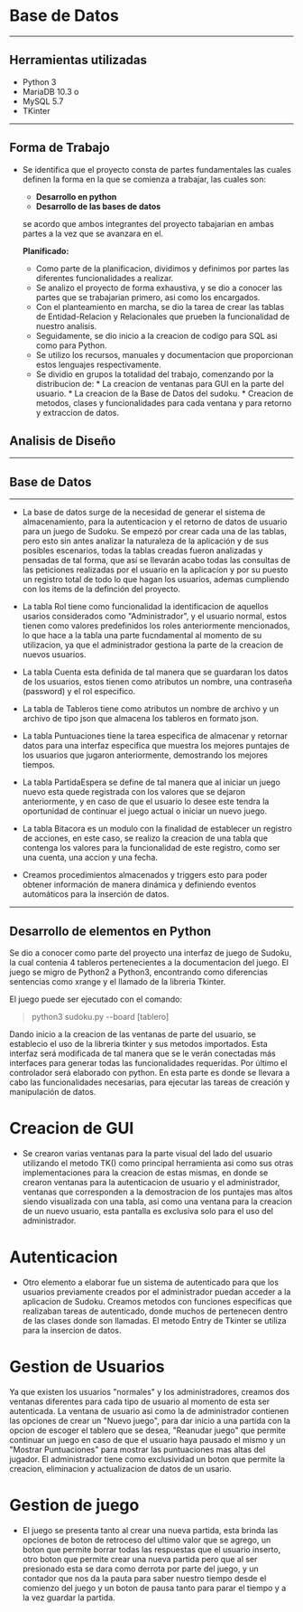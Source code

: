 
# Base de Datos
---

## Herramientas utilizadas
* Python 3
* MariaDB 10.3 o
* MySQL 5.7
* TKinter
--------------------------------
## Forma de Trabajo
* Se identifica que el proyecto consta de partes fundamentales las cuales definen la forma en la que se comienza a trabajar, las cuales son:

    * **Desarrollo en python**
    * **Desarrollo de las bases de datos** 

    se acordo que ambos integrantes del proyecto tabajarian en ambas partes a la vez que se avanzara en el.

    **Planificado:**

    * Como parte de la planificacion, dividimos y definimos por partes las diferentes funcionalidades a realizar.
    * Se analizo el proyecto de forma exhaustiva, y se dio a conocer las partes que se trabajarian primero, asi como los encargados.
    * Con el planteamiento en marcha, se dio la tarea de crear las tablas  de Entidad-Relacion y Relacionales que prueben la funcionalidad de nuestro analisis.
    * Seguidamente, se dio inicio a la creacion de codigo para SQL asi como para Python.
    * Se utilizo los recursos, manuales y documentacion que proporcionan estos lenguajes respectivamente.
    * Se dividio en grupos la totalidad del trabajo, comenzando por la distribucion de:
            * La creacion de ventanas para GUI en la parte del usuario.
            * La creacion de la Base de Datos del sudoku.
            * Creacion de metodos, clases y funcionalidades para cada ventana y para retorno y extraccion de datos. 

## Analisis de Diseño
---
## Base de Datos
---
- La base de datos surge de la necesidad de generar el sistema de almacenamiento, para la autenticacion y el retorno de datos de usuario para un juego de Sudoku. Se empezó por crear cada una de las tablas, pero esto sin antes analizar la naturaleza de la aplicación y de sus posibles escenarios, todas la tablas creadas fueron analizadas y pensadas de tal forma, que así se llevarán acabo todas las consultas de las peticiones realizadas por el usuario en la aplicacíon y por su puesto un registro total de todo lo que hagan los usuarios, ademas cumpliendo con los items de la definción del proyecto. 
    
- La tabla Rol tiene como funcionalidad la identificacion de aquellos usarios considerados como "Administrador", y el usuario normal, estos tienen como valores predefinidos los roles anteriormente mencionados, lo que hace a la tabla una parte fucndamental al momento de su utilizacion, ya que el administrador gestiona la parte de la creacion de nuevos usuarios.

- La tabla Cuenta esta definida de tal manera que se guardaran los datos de los usuarios, estos tienen como atributos un nombre, una contraseña (password) y el rol especifico.

- La tabla de Tableros tiene como atributos un nombre de archivo y un archivo de tipo json que almacena los tableros en formato json.

- La tabla Puntuaciones tiene la tarea especifica de almacenar y retornar datos para una interfaz especifica que muestra los mejores puntajes de los usuarios que jugaron anteriormente, demostrando los mejores tiempos.

- La tabla PartidaEspera se define de tal manera que al iniciar un juego nuevo esta quede registrada con los valores que se dejaron anteriormente, y en caso de que el usuario lo desee este tendra la oportunidad de continuar el juego actual o iniciar un nuevo juego.

- La tabla Bitacora es un modulo con la finalidad de establecer un registro de acciones, en este caso, se realizo la creacion de una tabla que contenga los valores para la funcionalidad de este registro, como ser una cuenta, una accion y una fecha.

- Creamos procedimientos almacenados y triggers esto para poder obtener información de manera dinámica y definiendo eventos automáticos para la inserción de datos.

--------------------------------
## Desarrollo de elementos en Python
Se dio a conocer como parte del proyecto una interfaz de juego de Sudoku, la cual contenia 4 tableros pertenecientes a la documentacion del juego.
El juego se migro de Python2 a Python3, encontrando como diferencias sentencias como xrange y el llamado de la libreria Tkinter.

El juego puede ser ejecutado con el comando: 
> python3 sudoku.py --board [tablero]

Dando inicio a la creacion de las ventanas de parte del usuario, se establecio el uso de la libreria tkinter y sus metodos importados. Esta interfaz será modificada de tal manera que se le verán conectadas más interfaces para generar todas las funcionalidades requeridas. Por último el controlador será elaborado con python. En esta parte es donde se llevara a cabo las funcionalidades necesarias, para ejecutar las tareas de creación y manipulación de datos.

# Creacion de GUI
   - Se crearon varias ventanas para la parte visual del lado del usuario utilizando el metodo TK() como principal herramienta asi como sus otras implementaciones para la creacion de estas mismas, en donde se crearon ventanas para la autenticacion de usuario y el administrador, ventanas que corresponden a la demostracion de los puntajes mas altos siendo visualizada con una tabla, asi como una ventana para la creacion de un nuevo usuario, esta pantalla es exclusiva solo para el uso del administrador.
 
# Autenticacion
   - Otro elemento a elaborar fue un sistema de autenticado para que los usuarios previamente creados por el administrador puedan acceder a la aplicacion de Sudoku. Creamos metodos con funciones especificas que realizaban tareas de autenticado, donde muchos de pertenecen dentro de las clases donde son llamadas. El metodo Entry de Tkinter se utiliza para la insercion de datos. 

# Gestion de Usuarios
Ya que existen los usuarios "normales" y los administradores, creamos dos ventanas diferentes para cada tipo de usuario al momento de esta ser autenticada. La ventana de usuario asi como la de administrador contienen las opciones de crear un "Nuevo juego", para dar inicio a una partida con la opcion de escoger el tablero que se desea, "Reanudar juego" que permite continuar un juego en caso de que el usuario haya pausado el mismo y un "Mostrar Puntuaciones" para mostrar las puntuaciones mas altas del jugador. El administrador tiene como exclusividad un boton que permite la creacion, eliminacion y actualizacion de datos de un usario.

# Gestion de juego
 - El juego se presenta tanto al crear una nueva partida, esta brinda las opciones de boton de retroceso del ultimo valor que se agrego, un boton que permite borrar todas las respuestas que el usuario inserto, otro boton que permite crear una nueva partida pero que al ser presionado esta se dara como derrota por parte del juego, y un contador que nos da la pauta para saber nuestro tiempo desde el comienzo del juego y un boton de pausa tanto para parar el tiempo y a la vez guardar la partida.

